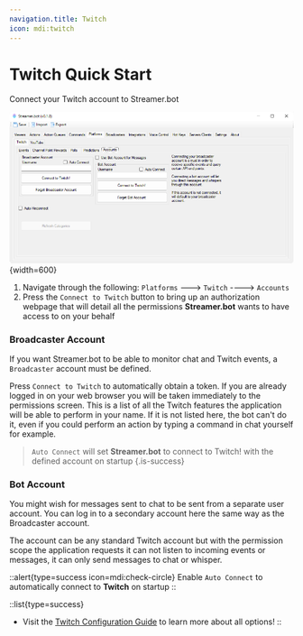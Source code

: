 ```yaml
---
navigation.title: Twitch
icon: mdi:twitch
---
```


# Twitch Quick Start
Connect your Twitch account to Streamer.bot

![Twitch Account Config Screen](assets/twitch-accounts.png){width=600}

1. Navigate through the following: `Platforms` ---> `Twitch` ----> `Accounts`
2. Press the `Connect to Twitch` button to bring up an authorization webpage that will detail all the permissions **Streamer.bot** wants to have access to on your behalf

### Broadcaster Account

If you want Streamer.bot to be able to monitor chat and Twitch events, a `Broadcaster` account must be defined.

Press `Connect to Twitch` to automatically obtain a token. If you are already logged in on your web browser you will be taken immediately to the permissions screen. This is a list of all the Twitch features the application will be able to perform in your name. If it is not listed here, the bot can't do it, even if you could perform an action by typing a command in chat yourself for example.

> `Auto Connect` will set **Streamer.bot** to connect to Twitch! with the defined account on startup
{.is-success}

### Bot Account

You might wish for messages sent to chat to be sent from a separate user account.
You can log in to a secondary account here the same way as the Broadcaster account.

The account can be any standard Twitch account but with the permission scope the application requests it can not listen to incoming events or messages, it can only send messages to chat or whisper.

::alert{type=success icon=mdi:check-circle}
Enable `Auto Connect` to automatically connect to **Twitch** on startup
::

::list{type=success}
- Visit the [Twitch Configuration Guide](/guide/platforms/twitch) to learn more about all options!
::